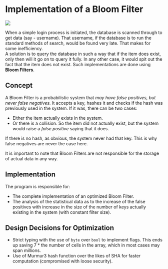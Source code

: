 # Implementation of a Bloom Filter

<span>
    <img src="https://img.shields.io/badge/Go-00ADD8?style=for-the-badge&logo=go&logoColor=white" />
</span>

When a simple login process is initiated, the database is scanned through to get data (say - username). That username, if the database is to run the standard methods of search, would be found very late. That makes for some inefficiency. <br />
A solution is to query the database in such a way that if the item does exist, only then will it go on to query it fully. In any other case, it would spit out the fact that the item does not exist. Such implementations are done using **Bloom Filters**.


## Concept

A Bloom Filter is a probabilistic system that *may have false positives, but never false negatives.* It accepts a key, hashes it and checks if the hash was previously used in the system. If it was, there can be two cases:
- Either the item actually exists in the system.
- Or there is a collision. So the item did not actually exist, but the system would raise a *false positive* saying that it does.

If there is no hash, as obvious, the system never had that key. This is why false negatives are never the case here.

It is important to note that Bloom Filters are not responsible for the storage of actual data in any way.


## Implementation

The program is responsible for:
- The complete implementation of an optimized Bloom Filter.
- The analysis of the statistical data as to the increase of the false positives with increase in the size of the number of keys actually existing in the system (with constant filter size).


## Design Decisions for Optimization

- Strict typing with the use of `byte` over `bool` to implement flags. This ends up saving 7 * the number of cells in the array, which in most cases may span millions.
- Use of Murmur3 hash function over the likes of SHA for faster computation (compromised with loose security).
